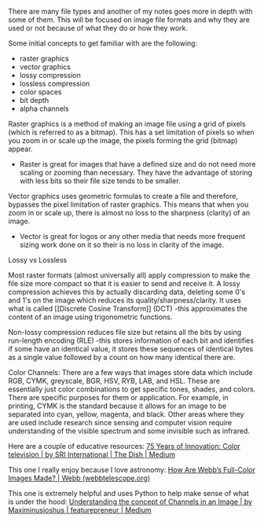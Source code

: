 There are many file types and another of my notes goes more in depth with some of them. This will be focused on image file formats and why they are used or not because of what they do or how they work. 

Some initial concepts to get familiar with are the following:
- raster graphics
- vector graphics
- lossy compression
- lossless compression
- color spaces
- bit depth
- alpha channels

Raster graphics is a method of making an image file using a grid of pixels (which is referred to as a bitmap). This has a set limitation of pixels so when you zoom in or scale up the image, the pixels forming the grid (bitmap) appear.

- Raster is great for images that have a defined size and do not need more scaling or zooming than necessary. They have the advantage of storing with less bits so their file size tends to be smaller.

Vector graphics uses geometric formulas to create a file and therefore, bypasses the pixel limitation of raster graphics. This means that when you zoom in or scale up, there is almost no loss to the sharpness (clarity) of an image.

- Vector is great for logos or any other media that needs more frequent sizing work done on it so their is no loss in clarity of the image. 

Lossy vs Lossless

Most raster formats (almost universally all) apply compression to make the file size more compact so that it is easier to send and receive it. A lossy compression achieves this by actually discarding data, deleting some 0's and 1's on the image which reduces its quality/sharpness/clarity. It uses what is called [[Discrete Cosine Transform]] (DCT) -this approximates the content of an image using trigonometric functions. 

Non-lossy compression reduces file size but retains all the bits by using run-length encoding (RLE) -this stores information of each bit and identifies if some have an identical value, it stores these sequences of identical bytes as a single value followed by a count on how many identical there are.

Color Channels:
There are a few ways that images store data which include RGB, CYMK, greyscale, BGR, HSV, RYB, LAB, and HSL. These are essentially just color combinations to get specific tones, shades, and colors. There are specific purposes for them or application. For example, in printing, CYMK is the standard because it allows for an image to be separated into cyan, yellow, magenta, and black. Other areas where they are used include research since sensing and computer vision require understanding of the visible spectrum and some invisible such as infrared. 

Here are a couple of educative resources:
[75 Years of Innovation: Color television | by SRI International | The Dish | Medium](https://medium.com/dish/75-years-of-innovation-color-television-3991507bb0d1)

This one I really enjoy because I love astronomy:
[How Are Webb’s Full-Color Images Made? | Webb (webbtelescope.org)](https://webbtelescope.org/contents/articles/how-are-webbs-full-color-images-made)

This one is extremely helpful and uses Python to help make sense of what is under the hood:
[Understanding the concept of Channels in an Image | by Maximinusjoshus | featurepreneur | Medium](https://medium.com/featurepreneur/understanding-the-concept-of-channels-in-an-image-6d59d4dafaa9)
